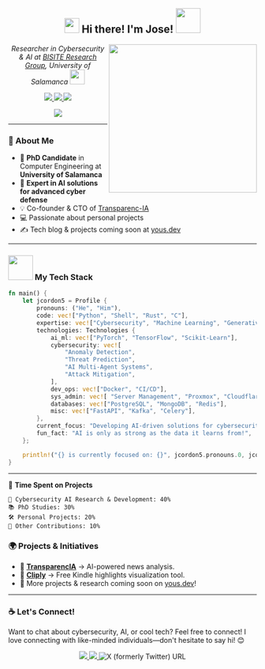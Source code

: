 <div align="center">
  
  <h2>
    <img src="https://emojis.slackmojis.com/emojis/images/1531849430/4246/blob-sunglasses.gif?1531849430" width="30"/>
    Hi there! I'm Jose! 
    <img src="https://emojis.slackmojis.com/emojis/images/1643515397/14160/mario_wave.gif?1643515397" width="50">
  </h2>

  <img align="right" src="https://media.giphy.com/media/6FT3QE3AJMfwJDZBNr/giphy.gif?cid=ecf05e476s0vjtlp6t2a2sh43mrg7glyyhoipvhg2wy573e1&ep=v1_stickers_search&rid=giphy.gif&ct=s" width="300">
  
  <p>
    <em>Researcher in Cybersecurity & AI at  
    <a href="https://bisite.usal.es/">BISITE Research Group</a>, University of Salamanca</em>  
    <img src="https://media.giphy.com/media/WUlplcMpOCEmTGBtBW/giphy.gif" width="30">
  </p>


  <p align="center">
    <a href="https://github.com/jcordon5">
      <img src="https://img.shields.io/github/followers/jcordon5?label=Follow&style=social" />
    </a>
    <a href="https://huggingface.co/jcordon5">
      <img src="https://img.shields.io/badge/HuggingFace-ffcc4d?style=flat-square&logo=HuggingFace&logoColor=black"/>
    </a>
    <a href="https://yous.dev/">
      <img src="https://img.shields.io/badge/Website%20(soon!)-46a2f1.svg?&style=flat-square&logo=Google-Chrome&logoColor=white"/>
    </a>
  </p>


  <p align="center">
    <a href="https://git.io/awesome-stats-card">
      <img src="https://awesome-github-stats.azurewebsites.net/user-stats/jcordon5?cardType=level&theme=github&preferLogin=true"/>
    </a>
  </p>
</div>


---

### 🚀 About Me
- 🏫 **PhD Candidate** in Computer Engineering at **University of Salamanca**
- 🔬 **Expert in AI solutions for advanced cyber defense**
- 💡 Co-founder & CTO of [Transparenc-IA](https://www.transparenc-ia.es/)
- 💻 Passionate about personal projects
- ✍️ Tech blog & projects coming soon at [yous.dev](https://yous.dev/)

---
### <img src="https://media.giphy.com/media/VgCDAzcKvsR6OM0uWg/giphy.gif" width="50"> My Tech Stack  

```rust
fn main() {
    let jcordon5 = Profile {
        pronouns: ("He", "Him"),
        code: vec!["Python", "Shell", "Rust", "C"],
        expertise: vec!["Cybersecurity", "Machine Learning", "Generative AI"],
        technologies: Technologies {
            ai_ml: vec!["PyTorch", "TensorFlow", "Scikit-Learn"],
            cybersecurity: vec![
                "Anomaly Detection",
                "Threat Prediction",
                "AI Multi-Agent Systems",
                "Attack Mitigation",
            ],
            dev_ops: vec!["Docker", "CI/CD"],
            sys_admin: vec![ "Server Management", "Proxmox", "Cloudflare", "NGINX", "Apache", "Monitoring" ],
            databases: vec!["PostgreSQL", "MongoDB", "Redis"],
            misc: vec!["FastAPI", "Kafka", "Celery"],
        },
        current_focus: "Developing AI-driven solutions for cybersecurity",
        fun_fact: "AI is only as strong as the data it learns from!",
    };

    println!("{} is currently focused on: {}", jcordon5.pronouns.0, jcordon5.current_focus);
}
```

---

📅 **Time Spent on Projects**

```text
🔬 Cybersecurity AI Research & Development: 40%
📚 PhD Studies: 30%
🛠 Personal Projects: 20%
🎯 Other Contributions: 10%
```

### 🌍 Projects & Initiatives

- 🔹 **[TransparencIA](https://www.transparenc-ia.es/)** → AI-powered news analysis.
- 🔹 **[Cliply](https://cliply.yous.dev/)** → Free Kindle highlights visualization tool.
- 🔹 More projects & research coming soon on [yous.dev](https://yous.dev/)!

---

### ☕ Let's Connect!

Want to chat about cybersecurity, AI, or cool tech? Feel free to connect!
I love connecting with like-minded individuals—don't hesitate to say hi! 😊

<p align="center">
  <a href="https://www.linkedin.com/in/jos%C3%A9-antonio-cord%C3%B3n-mu%C3%B1oz-644aa4151/">
    <img src="https://img.shields.io/badge/-LinkedIn-blue?style=flat-square&logo=Linkedin&logoColor=white"/>
  </a>
  <a href="mailto:jcordon5@usal.es">
    <img src="https://img.shields.io/badge/Gmail-D14836?style=flat-square&logo=gmail&logoColor=white"/>
  </a>
  <img alt="X (formerly Twitter) URL" src="https://img.shields.io/twitter/url?url=https%3A%2F%2Fx.com%2Fjk0_r3%3Fs%3D21%26t%3DICgT4GQhaWUljkPrwYlCkw">

</p>
